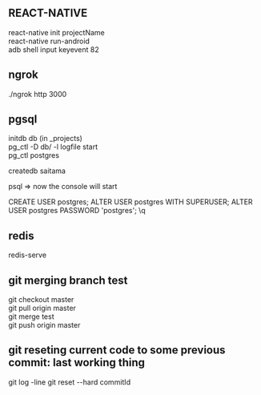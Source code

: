 ## REACT-NATIVE <br/> 
react-native init projectName <br/>
react-native run-android <br/>
adb shell input keyevent 82 <br/>



## ngrok <br/>
./ngrok http 3000 <br/>

## pgsql<br/>
initdb db (in _projects) <br/>
pg_ctl -D db/ -l logfile start <br/>
pg_ctl postgres<br/>

createdb saitama <br/>

psql => now the console will start

CREATE USER postgres;
ALTER USER postgres WITH SUPERUSER;
ALTER USER postgres PASSWORD 'postgres';
\q


## redis<br/>
redis-serve<br/>

## git merging branch test<br/>
git checkout master<br/>
git pull origin master<br/>
git merge test<br/>
git push origin master<br/>

## git reseting current code to some previous commit: last working thing<br/>
git log -line
git reset --hard commitId
